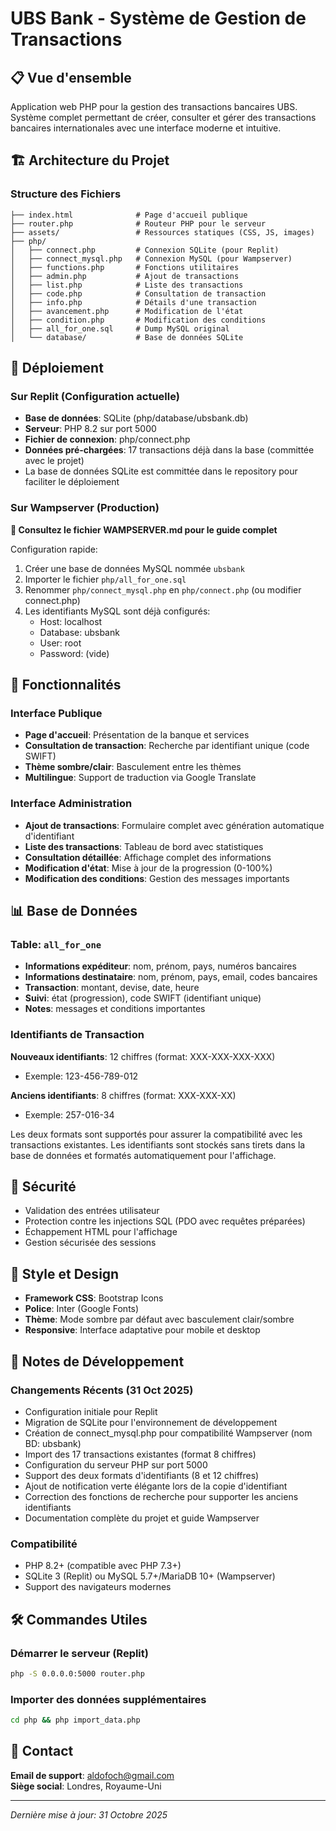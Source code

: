 # UBS Bank - Système de Gestion de Transactions

## 📋 Vue d'ensemble

Application web PHP pour la gestion des transactions bancaires UBS. Système complet permettant de créer, consulter et gérer des transactions bancaires internationales avec une interface moderne et intuitive.

## 🏗️ Architecture du Projet

### Structure des Fichiers
```
├── index.html              # Page d'accueil publique
├── router.php              # Routeur PHP pour le serveur
├── assets/                 # Ressources statiques (CSS, JS, images)
├── php/
│   ├── connect.php         # Connexion SQLite (pour Replit)
│   ├── connect_mysql.php   # Connexion MySQL (pour Wampserver)
│   ├── functions.php       # Fonctions utilitaires
│   ├── admin.php           # Ajout de transactions
│   ├── list.php            # Liste des transactions
│   ├── code.php            # Consultation de transaction
│   ├── info.php            # Détails d'une transaction
│   ├── avancement.php      # Modification de l'état
│   ├── condition.php       # Modification des conditions
│   ├── all_for_one.sql     # Dump MySQL original
│   └── database/           # Base de données SQLite
```

## 🚀 Déploiement

### Sur Replit (Configuration actuelle)
- **Base de données**: SQLite (php/database/ubsbank.db)
- **Serveur**: PHP 8.2 sur port 5000
- **Fichier de connexion**: php/connect.php
- **Données pré-chargées**: 17 transactions déjà dans la base (committée avec le projet)
- La base de données SQLite est committée dans le repository pour faciliter le déploiement

### Sur Wampserver (Production)
**📘 Consultez le fichier WAMPSERVER.md pour le guide complet**

Configuration rapide:
1. Créer une base de données MySQL nommée `ubsbank`
2. Importer le fichier `php/all_for_one.sql`
3. Renommer `php/connect_mysql.php` en `php/connect.php` (ou modifier connect.php)
4. Les identifiants MySQL sont déjà configurés:
   - Host: localhost
   - Database: ubsbank
   - User: root
   - Password: (vide)

## 🔧 Fonctionnalités

### Interface Publique
- **Page d'accueil**: Présentation de la banque et services
- **Consultation de transaction**: Recherche par identifiant unique (code SWIFT)
- **Thème sombre/clair**: Basculement entre les thèmes
- **Multilingue**: Support de traduction via Google Translate

### Interface Administration
- **Ajout de transactions**: Formulaire complet avec génération automatique d'identifiant
- **Liste des transactions**: Tableau de bord avec statistiques
- **Consultation détaillée**: Affichage complet des informations
- **Modification d'état**: Mise à jour de la progression (0-100%)
- **Modification des conditions**: Gestion des messages importants

## 📊 Base de Données

### Table: `all_for_one`
- **Informations expéditeur**: nom, prénom, pays, numéros bancaires
- **Informations destinataire**: nom, prénom, pays, email, codes bancaires
- **Transaction**: montant, devise, date, heure
- **Suivi**: état (progression), code SWIFT (identifiant unique)
- **Notes**: messages et conditions importantes

### Identifiants de Transaction
**Nouveaux identifiants**: 12 chiffres (format: XXX-XXX-XXX-XXX)
- Exemple: 123-456-789-012

**Anciens identifiants**: 8 chiffres (format: XXX-XXX-XX) 
- Exemple: 257-016-34

Les deux formats sont supportés pour assurer la compatibilité avec les transactions existantes. Les identifiants sont stockés sans tirets dans la base de données et formatés automatiquement pour l'affichage.

## 🔐 Sécurité

- Validation des entrées utilisateur
- Protection contre les injections SQL (PDO avec requêtes préparées)
- Échappement HTML pour l'affichage
- Gestion sécurisée des sessions

## 🎨 Style et Design

- **Framework CSS**: Bootstrap Icons
- **Police**: Inter (Google Fonts)
- **Thème**: Mode sombre par défaut avec basculement clair/sombre
- **Responsive**: Interface adaptative pour mobile et desktop

## 📝 Notes de Développement

### Changements Récents (31 Oct 2025)
- Configuration initiale pour Replit
- Migration de SQLite pour l'environnement de développement
- Création de connect_mysql.php pour compatibilité Wampserver (nom BD: ubsbank)
- Import des 17 transactions existantes (format 8 chiffres)
- Configuration du serveur PHP sur port 5000
- Support des deux formats d'identifiants (8 et 12 chiffres)
- Ajout de notification verte élégante lors de la copie d'identifiant
- Correction des fonctions de recherche pour supporter les anciens identifiants
- Documentation complète du projet et guide Wampserver

### Compatibilité
- PHP 8.2+ (compatible avec PHP 7.3+)
- SQLite 3 (Replit) ou MySQL 5.7+/MariaDB 10+ (Wampserver)
- Support des navigateurs modernes

## 🛠️ Commandes Utiles

### Démarrer le serveur (Replit)
```bash
php -S 0.0.0.0:5000 router.php
```

### Importer des données supplémentaires
```bash
cd php && php import_data.php
```

## 📧 Contact

**Email de support**: aldofoch@gmail.com  
**Siège social**: Londres, Royaume-Uni

---

*Dernière mise à jour: 31 Octobre 2025*
